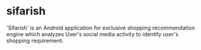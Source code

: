 
# sifarish
'Sifarish' is an Android application for exclusive shopping recommendation engine which analyzes User's social media activity to identify user's shopping requirement.
